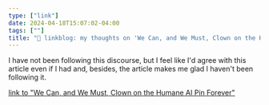 ```yaml
---
type: ["link"]
date: 2024-04-18T15:07:02-04:00
tags: [""]
title: "🔗 linkblog: my thoughts on 'We Can, and We Must, Clown on the Humane AI Pin Forever'"
---
```

I have not been following this discourse, but I feel like I'd agree with this article even if I had and, besides, the article makes me glad I haven't been following it.

[link to "We Can, and We Must, Clown on the Humane AI Pin Forever"](https://www.404media.co/we-must-never-forget-how-dumb-the-humane-ai-pin-is/)
